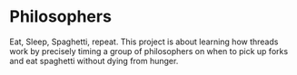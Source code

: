 # Philosophers
Eat, Sleep, Spaghetti, repeat. This project is about learning how threads work by precisely timing a group of philosophers on when to pick up forks and eat spaghetti without dying from hunger. 
